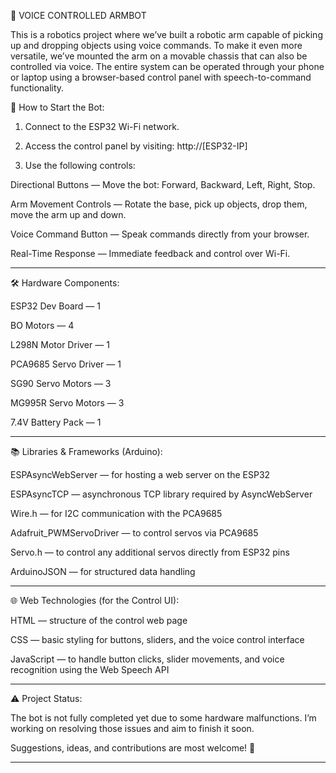 🤖 VOICE CONTROLLED ARMBOT

This is a robotics project where we’ve built a robotic arm capable of picking up and dropping objects using voice commands. To make it even more versatile, we’ve mounted the arm on a movable chassis that can also be controlled via voice.
The entire system can be operated through your phone or laptop using a browser-based control panel with speech-to-command functionality.



📖 How to Start the Bot:

1. Connect to the ESP32 Wi-Fi network.


2. Access the control panel by visiting:
http://[ESP32-IP]


3. Use the following controls:

Directional Buttons — Move the bot: Forward, Backward, Left, Right, Stop.

Arm Movement Controls — Rotate the base, pick up objects, drop them, move the arm up and down.

Voice Command Button — Speak commands directly from your browser.

Real-Time Response — Immediate feedback and control over Wi-Fi.





---

🛠️ Hardware Components:

ESP32 Dev Board — 1

BO Motors — 4

L298N Motor Driver — 1

PCA9685 Servo Driver — 1

SG90 Servo Motors — 3

MG995R Servo Motors — 3

7.4V Battery Pack — 1



---

📚 Libraries & Frameworks (Arduino):

ESPAsyncWebServer — for hosting a web server on the ESP32

ESPAsyncTCP — asynchronous TCP library required by AsyncWebServer

Wire.h — for I2C communication with the PCA9685

Adafruit_PWMServoDriver — to control servos via PCA9685

Servo.h — to control any additional servos directly from ESP32 pins

ArduinoJSON — for structured data handling



---

🌐 Web Technologies (for the Control UI):

HTML — structure of the control web page

CSS — basic styling for buttons, sliders, and the voice control interface

JavaScript — to handle button clicks, slider movements, and voice recognition using the Web Speech API



---

⚠️ Project Status:

The bot is not fully completed yet due to some hardware malfunctions.
I’m working on resolving those issues and aim to finish it soon.

Suggestions, ideas, and contributions are most welcome! 🚀


---

